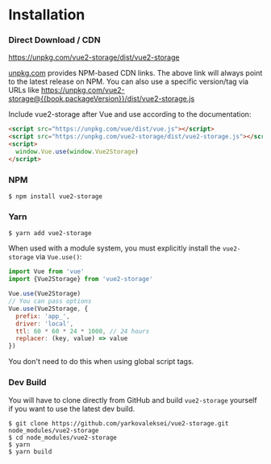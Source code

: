 # Installation

### Direct Download / CDN

https://unpkg.com/vue2-storage/dist/vue2-storage

[unpkg.com](https://unpkg.com) provides NPM-based CDN links. The above link will always point to the latest release on NPM. You can also use a specific version/tag via URLs like https://unpkg.com/vue2-storage@{{book.packageVersion}}/dist/vue2-storage.js

Include vue2-storage after Vue and use according to the documentation:

```html
<script src="https://unpkg.com/vue/dist/vue.js"></script>
<script src="https://unpkg.com/vue2-storage/dist/vue2-storage.js"></script>
<script>
  window.Vue.use(window.Vue2Storage)
</script>
```

### NPM

    $ npm install vue2-storage

### Yarn

    $ yarn add vue2-storage

When used with a module system, you must explicitly install the `vue2-storage` via `Vue.use()`:

```javascript
import Vue from 'vue'
import {Vue2Storage} from 'vue2-storage'

Vue.use(Vue2Storage)
// You can pass options
Vue.use(Vue2Storage, {
  prefix: 'app_',
  driver: 'local',
  ttl: 60 * 60 * 24 * 1000, // 24 hours
  replacer: (key, value) => value
})
```

You don't need to do this when using global script tags.

### Dev Build

You will have to clone directly from GitHub and build `vue2-storage` yourself if
you want to use the latest dev build.

    $ git clone https://github.com/yarkovaleksei/vue2-storage.git node_modules/vue2-storage
    $ cd node_modules/vue2-storage
    $ yarn
    $ yarn build

